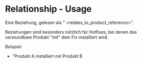 # Relationship - Usage

Eine Beziehung, gelesen als "<Produktreferenz> <Kategorie> <relates_to_product_reference>".

Beziehungen sind besonders nützlich für Hotfixes, bei denen das verwundbare Produkt "mit" dem Fix installiert wird.

*Beispiel:*

* "Produkt A installiert mit Produkt B
